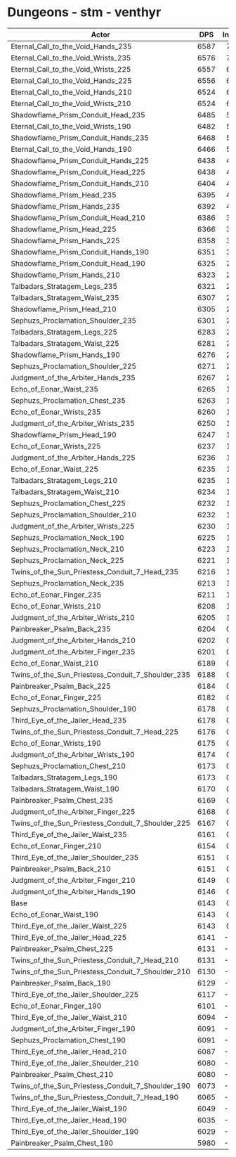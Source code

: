 # Dungeons - stm - venthyr
| Actor | DPS | Increase |
|---|:---:|:---:|
|Eternal_Call_to_the_Void_Hands_235|6587|7.23%|
|Eternal_Call_to_the_Void_Wrists_235|6576|7.05%|
|Eternal_Call_to_the_Void_Wrists_225|6557|6.74%|
|Eternal_Call_to_the_Void_Hands_225|6556|6.72%|
|Eternal_Call_to_the_Void_Hands_210|6524|6.20%|
|Eternal_Call_to_the_Void_Wrists_210|6524|6.20%|
|Shadowflame_Prism_Conduit_Head_235|6485|5.57%|
|Eternal_Call_to_the_Void_Wrists_190|6482|5.52%|
|Shadowflame_Prism_Conduit_Hands_235|6468|5.29%|
|Eternal_Call_to_the_Void_Hands_190|6466|5.26%|
|Shadowflame_Prism_Conduit_Hands_225|6438|4.80%|
|Shadowflame_Prism_Conduit_Head_225|6438|4.80%|
|Shadowflame_Prism_Conduit_Hands_210|6404|4.25%|
|Shadowflame_Prism_Head_235|6395|4.10%|
|Shadowflame_Prism_Hands_235|6392|4.05%|
|Shadowflame_Prism_Conduit_Head_210|6386|3.96%|
|Shadowflame_Prism_Head_225|6366|3.63%|
|Shadowflame_Prism_Hands_225|6358|3.50%|
|Shadowflame_Prism_Conduit_Hands_190|6351|3.39%|
|Shadowflame_Prism_Conduit_Head_190|6325|2.96%|
|Shadowflame_Prism_Hands_210|6323|2.93%|
|Talbadars_Stratagem_Legs_235|6321|2.90%|
|Talbadars_Stratagem_Waist_235|6307|2.67%|
|Shadowflame_Prism_Head_210|6305|2.64%|
|Sephuzs_Proclamation_Shoulder_235|6301|2.57%|
|Talbadars_Stratagem_Legs_225|6283|2.28%|
|Talbadars_Stratagem_Waist_225|6281|2.25%|
|Shadowflame_Prism_Hands_190|6276|2.17%|
|Sephuzs_Proclamation_Shoulder_225|6271|2.08%|
|Judgment_of_the_Arbiter_Hands_235|6267|2.02%|
|Echo_of_Eonar_Waist_235|6265|1.99%|
|Sephuzs_Proclamation_Chest_235|6263|1.95%|
|Echo_of_Eonar_Wrists_235|6260|1.90%|
|Judgment_of_the_Arbiter_Wrists_235|6250|1.74%|
|Shadowflame_Prism_Head_190|6247|1.69%|
|Echo_of_Eonar_Wrists_225|6237|1.53%|
|Judgment_of_the_Arbiter_Hands_225|6236|1.51%|
|Echo_of_Eonar_Waist_225|6235|1.50%|
|Talbadars_Stratagem_Legs_210|6235|1.50%|
|Talbadars_Stratagem_Waist_210|6234|1.48%|
|Sephuzs_Proclamation_Chest_225|6232|1.45%|
|Sephuzs_Proclamation_Shoulder_210|6232|1.45%|
|Judgment_of_the_Arbiter_Wrists_225|6230|1.42%|
|Sephuzs_Proclamation_Neck_190|6225|1.33%|
|Sephuzs_Proclamation_Neck_210|6223|1.30%|
|Sephuzs_Proclamation_Neck_225|6221|1.27%|
|Twins_of_the_Sun_Priestess_Conduit_7_Head_235|6216|1.19%|
|Sephuzs_Proclamation_Neck_235|6213|1.14%|
|Echo_of_Eonar_Finger_235|6211|1.11%|
|Echo_of_Eonar_Wrists_210|6208|1.06%|
|Judgment_of_the_Arbiter_Wrists_210|6205|1.01%|
|Painbreaker_Psalm_Back_235|6204|0.99%|
|Judgment_of_the_Arbiter_Hands_210|6202|0.96%|
|Judgment_of_the_Arbiter_Finger_235|6201|0.94%|
|Echo_of_Eonar_Waist_210|6189|0.75%|
|Twins_of_the_Sun_Priestess_Conduit_7_Shoulder_235|6188|0.73%|
|Painbreaker_Psalm_Back_225|6184|0.67%|
|Echo_of_Eonar_Finger_225|6182|0.63%|
|Sephuzs_Proclamation_Shoulder_190|6178|0.57%|
|Third_Eye_of_the_Jailer_Head_235|6178|0.57%|
|Twins_of_the_Sun_Priestess_Conduit_7_Head_225|6176|0.54%|
|Echo_of_Eonar_Wrists_190|6175|0.52%|
|Judgment_of_the_Arbiter_Wrists_190|6174|0.50%|
|Sephuzs_Proclamation_Chest_210|6173|0.49%|
|Talbadars_Stratagem_Legs_190|6173|0.49%|
|Talbadars_Stratagem_Waist_190|6170|0.44%|
|Painbreaker_Psalm_Chest_235|6169|0.42%|
|Judgment_of_the_Arbiter_Finger_225|6168|0.41%|
|Twins_of_the_Sun_Priestess_Conduit_7_Shoulder_225|6167|0.39%|
|Third_Eye_of_the_Jailer_Waist_235|6161|0.29%|
|Echo_of_Eonar_Finger_210|6154|0.18%|
|Third_Eye_of_the_Jailer_Shoulder_235|6151|0.13%|
|Painbreaker_Psalm_Back_210|6151|0.13%|
|Judgment_of_the_Arbiter_Finger_210|6149|0.10%|
|Judgment_of_the_Arbiter_Hands_190|6146|0.05%|
|Base|6143|0.00%|
|Echo_of_Eonar_Waist_190|6143|0.00%|
|Third_Eye_of_the_Jailer_Waist_225|6143|0.00%|
|Third_Eye_of_the_Jailer_Head_225|6141|-0.03%|
|Painbreaker_Psalm_Chest_225|6131|-0.20%|
|Twins_of_the_Sun_Priestess_Conduit_7_Head_210|6131|-0.20%|
|Twins_of_the_Sun_Priestess_Conduit_7_Shoulder_210|6130|-0.21%|
|Painbreaker_Psalm_Back_190|6129|-0.23%|
|Third_Eye_of_the_Jailer_Shoulder_225|6117|-0.42%|
|Echo_of_Eonar_Finger_190|6101|-0.68%|
|Third_Eye_of_the_Jailer_Waist_210|6094|-0.80%|
|Judgment_of_the_Arbiter_Finger_190|6091|-0.85%|
|Sephuzs_Proclamation_Chest_190|6091|-0.85%|
|Third_Eye_of_the_Jailer_Head_210|6087|-0.91%|
|Third_Eye_of_the_Jailer_Shoulder_210|6080|-1.03%|
|Painbreaker_Psalm_Chest_210|6080|-1.03%|
|Twins_of_the_Sun_Priestess_Conduit_7_Shoulder_190|6073|-1.14%|
|Twins_of_the_Sun_Priestess_Conduit_7_Head_190|6065|-1.27%|
|Third_Eye_of_the_Jailer_Waist_190|6049|-1.53%|
|Third_Eye_of_the_Jailer_Head_190|6035|-1.76%|
|Third_Eye_of_the_Jailer_Shoulder_190|6029|-1.86%|
|Painbreaker_Psalm_Chest_190|5980|-2.65%|
